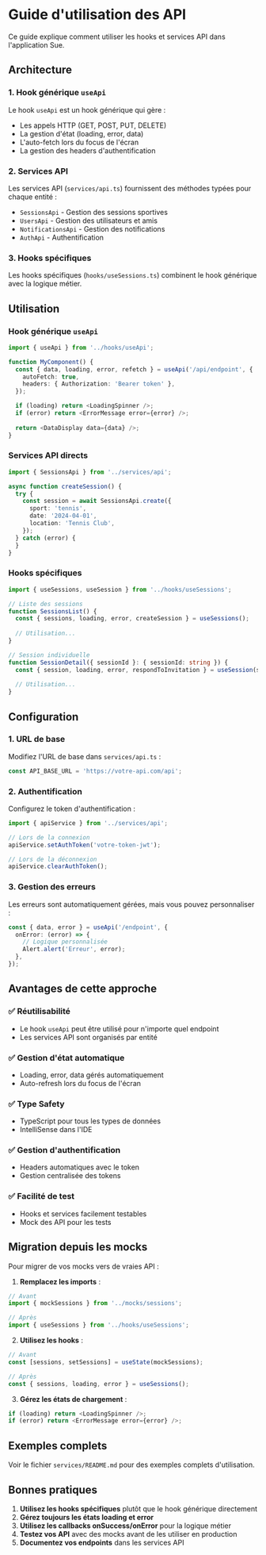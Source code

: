# Guide d'utilisation des API

Ce guide explique comment utiliser les hooks et services API dans l'application Sue.

## Architecture

### 1. Hook générique `useApi`
Le hook `useApi` est un hook générique qui gère :
- Les appels HTTP (GET, POST, PUT, DELETE)
- La gestion d'état (loading, error, data)
- L'auto-fetch lors du focus de l'écran
- La gestion des headers d'authentification

### 2. Services API
Les services API (`services/api.ts`) fournissent des méthodes typées pour chaque entité :
- `SessionsApi` - Gestion des sessions sportives
- `UsersApi` - Gestion des utilisateurs et amis
- `NotificationsApi` - Gestion des notifications
- `AuthApi` - Authentification

### 3. Hooks spécifiques
Les hooks spécifiques (`hooks/useSessions.ts`) combinent le hook générique avec la logique métier.

## Utilisation

### Hook générique `useApi`

```typescript
import { useApi } from '../hooks/useApi';

function MyComponent() {
  const { data, loading, error, refetch } = useApi('/api/endpoint', {
    autoFetch: true,
    headers: { Authorization: 'Bearer token' },
  });

  if (loading) return <LoadingSpinner />;
  if (error) return <ErrorMessage error={error} />;
  
  return <DataDisplay data={data} />;
}
```

### Services API directs

```typescript
import { SessionsApi } from '../services/api';

async function createSession() {
  try {
    const session = await SessionsApi.create({
      sport: 'tennis',
      date: '2024-04-01',
      location: 'Tennis Club',
    });
  } catch (error) {
  }
}
```

### Hooks spécifiques

```typescript
import { useSessions, useSession } from '../hooks/useSessions';

// Liste des sessions
function SessionsList() {
  const { sessions, loading, error, createSession } = useSessions();
  
  // Utilisation...
}

// Session individuelle
function SessionDetail({ sessionId }: { sessionId: string }) {
  const { session, loading, error, respondToInvitation } = useSession(sessionId);
  
  // Utilisation...
}
```

## Configuration

### 1. URL de base
Modifiez l'URL de base dans `services/api.ts` :
```typescript
const API_BASE_URL = 'https://votre-api.com/api';
```

### 2. Authentification
Configurez le token d'authentification :
```typescript
import { apiService } from '../services/api';

// Lors de la connexion
apiService.setAuthToken('votre-token-jwt');

// Lors de la déconnexion
apiService.clearAuthToken();
```

### 3. Gestion des erreurs
Les erreurs sont automatiquement gérées, mais vous pouvez personnaliser :
```typescript
const { data, error } = useApi('/endpoint', {
  onError: (error) => {
    // Logique personnalisée
    Alert.alert('Erreur', error);
  },
});
```

## Avantages de cette approche

### ✅ **Réutilisabilité**
- Le hook `useApi` peut être utilisé pour n'importe quel endpoint
- Les services API sont organisés par entité

### ✅ **Gestion d'état automatique**
- Loading, error, data gérés automatiquement
- Auto-refresh lors du focus de l'écran

### ✅ **Type Safety**
- TypeScript pour tous les types de données
- IntelliSense dans l'IDE

### ✅ **Gestion d'authentification**
- Headers automatiques avec le token
- Gestion centralisée des tokens

### ✅ **Facilité de test**
- Hooks et services facilement testables
- Mock des API pour les tests

## Migration depuis les mocks

Pour migrer de vos mocks vers de vraies API :

1. **Remplacez les imports** :
```typescript
// Avant
import { mockSessions } from '../mocks/sessions';

// Après
import { useSessions } from '../hooks/useSessions';
```

2. **Utilisez les hooks** :
```typescript
// Avant
const [sessions, setSessions] = useState(mockSessions);

// Après
const { sessions, loading, error } = useSessions();
```

3. **Gérez les états de chargement** :
```typescript
if (loading) return <LoadingSpinner />;
if (error) return <ErrorMessage error={error} />;
```

## Exemples complets

Voir le fichier `services/README.md` pour des exemples complets d'utilisation.

## Bonnes pratiques

1. **Utilisez les hooks spécifiques** plutôt que le hook générique directement
2. **Gérez toujours les états loading et error**
3. **Utilisez les callbacks onSuccess/onError** pour la logique métier
4. **Testez vos API** avec des mocks avant de les utiliser en production
5. **Documentez vos endpoints** dans les services API 